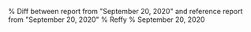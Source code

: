 % Diff between report from "September 20, 2020" and reference report from "September 20, 2020"
% Reffy
% September 20, 2020

